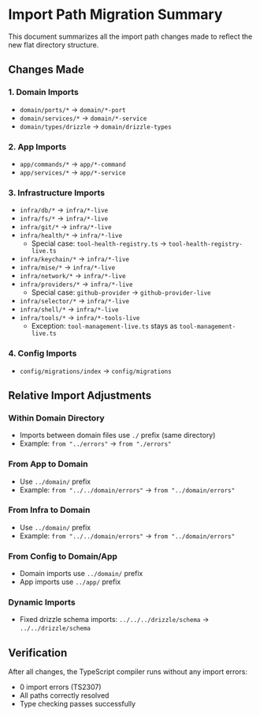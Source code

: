 # Import Path Migration Summary

This document summarizes all the import path changes made to reflect the new flat directory structure.

## Changes Made

### 1. Domain Imports
- `domain/ports/*` → `domain/*-port`
- `domain/services/*` → `domain/*-service`
- `domain/types/drizzle` → `domain/drizzle-types`

### 2. App Imports
- `app/commands/*` → `app/*-command`
- `app/services/*` → `app/*-service`

### 3. Infrastructure Imports
- `infra/db/*` → `infra/*-live`
- `infra/fs/*` → `infra/*-live`
- `infra/git/*` → `infra/*-live`
- `infra/health/*` → `infra/*-live`
  - Special case: `tool-health-registry.ts` → `tool-health-registry-live.ts`
- `infra/keychain/*` → `infra/*-live`
- `infra/mise/*` → `infra/*-live`
- `infra/network/*` → `infra/*-live`
- `infra/providers/*` → `infra/*-live`
  - Special case: `github-provider` → `github-provider-live`
- `infra/selector/*` → `infra/*-live`
- `infra/shell/*` → `infra/*-live`
- `infra/tools/*` → `infra/*-tools-live`
  - Exception: `tool-management-live.ts` stays as `tool-management-live.ts`

### 4. Config Imports
- `config/migrations/index` → `config/migrations`

## Relative Import Adjustments

### Within Domain Directory
- Imports between domain files use `./` prefix (same directory)
- Example: `from "../errors"` → `from "./errors"`

### From App to Domain
- Use `../domain/` prefix
- Example: `from "../../domain/errors"` → `from "../domain/errors"`

### From Infra to Domain
- Use `../domain/` prefix
- Example: `from "../../domain/errors"` → `from "../domain/errors"`

### From Config to Domain/App
- Domain imports use `../domain/` prefix
- App imports use `../app/` prefix

### Dynamic Imports
- Fixed drizzle schema imports: `../../../drizzle/schema` → `../../drizzle/schema`

## Verification

After all changes, the TypeScript compiler runs without any import errors:
- 0 import errors (TS2307)
- All paths correctly resolved
- Type checking passes successfully